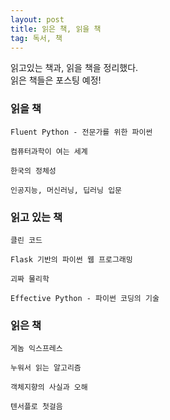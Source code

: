 ```yaml
---
layout: post
title: 읽은 책, 읽을 책
tag: 독서, 책
---
```


읽고있는 책과, 읽을 책을 정리했다.  
읽은 책들은 포스팅 예정!

### 읽을 책
`Fluent Python - 전문가를 위한 파이썬`

`컴퓨터과학이 여는 세계`

`한국의 정체성`

`인공지능, 머신러닝, 딥러닝 입문`

### 읽고 있는 책
`클린 코드`

`Flask 기반의 파이썬 웹 프로그래밍`

`괴짜 물리학`

`Effective Python - 파이썬 코딩의 기술`


### 읽은 책
`게놈 익스프레스`

`누워서 읽는 알고리즘`

`객체지향의 사실과 오해`

`텐서플로 첫걸음`
